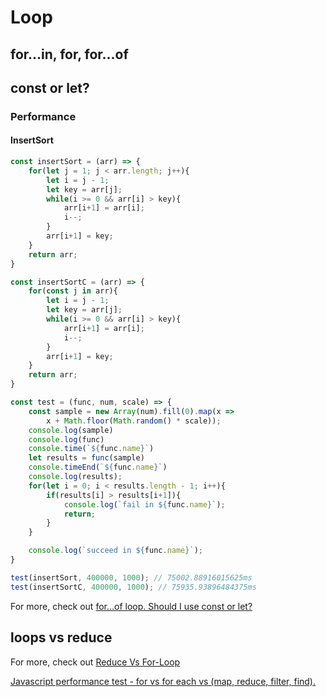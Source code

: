 # Loop
## for...in, for, for...of

## const or let?
### Performance
#### InsertSort
```javascript
const insertSort = (arr) => {
    for(let j = 1; j < arr.length; j++){
        let i = j - 1;
        let key = arr[j];
        while(i >= 0 && arr[i] > key){
            arr[i+1] = arr[i];
            i--;
        } 
        arr[i+1] = key;
    }
    return arr;
}

const insertSortC = (arr) => {
    for(const j in arr){
        let i = j - 1;
        let key = arr[j];
        while(i >= 0 && arr[i] > key){
            arr[i+1] = arr[i];
            i--;
        } 
        arr[i+1] = key;
    }
    return arr;
} 

const test = (func, num, scale) => {
    const sample = new Array(num).fill(0).map(x => 
        x + Math.floor(Math.random() * scale));    
    console.log(sample)
    console.log(func)
    console.time(`${func.name}`)
    let results = func(sample)
    console.timeEnd(`${func.name}`)
    console.log(results);
    for(let i = 0; i < results.length - 1; i++){
        if(results[i] > results[i+1]){
            console.log(`fail in ${func.name}`);
            return;
        }
    }

    console.log(`succeed in ${func.name}`);
}

test(insertSort, 400000, 1000); // 75002.88916015625ms
test(insertSortC, 400000, 1000); // 75935.93896484375ms

```

For more, check out [for…of loop. Should I use const or let?](https://stackoverflow.com/questions/58483101/for-of-loop-should-i-use-const-or-let)

## loops vs reduce
For more, check out [Reduce Vs For-Loop](https://codeburst.io/reduce-vs-for-loop-3c1a84e63872)

[Javascript performance test - for vs for each vs (map, reduce, filter, find).](https://towardsdatascience.com/javascript-performance-test-for-vs-for-each-vs-map-reduce-filter-find-32c1113f19d7)